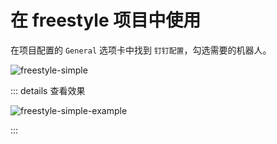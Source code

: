 # 在 freestyle 项目中使用

在项目配置的 `General` 选项卡中找到 `钉钉配置`，勾选需要的机器人。

![freestyle-simple](@/assets/freestyle-simple.png)

::: details 查看效果

![freestyle-simple-example](@/assets/freestyle-simple-example.png)

:::
